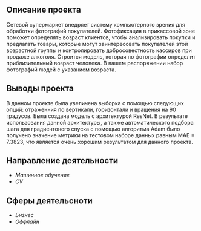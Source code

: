 ## Описание проекта

Сетевой супермаркет внедряет систему компьютерного зрения для обработки фотографий покупателей. Фотофиксация в прикассовой зоне поможет определять возраст клиентов, чтобы анализировать покупки и предлагать товары, которые могут заинтересовать покупателей этой возрастной группы и контролировать добросовестность кассиров при продаже алкоголя. Строится модель, которая по фотографии определит приблизительный возраст человека. В вашем распоряжении набор фотографий людей с указанием возраста.

## Выводы проекта

В данном проекте была увеличена выборка с помощью следующих опций: отраженния по вертикали, горизонтали и вращения на 90 градусов. Была создана модель с архитектурой ResNet. В результате использования данной архитектуры, а также автоматического подбора шага для градиентоного спуска с помощью алгоритма Adam было получено значение метрики на тестовом наборе данных равным MAE = 7.3823, что является очень хорошим результатом для данного проекта.

## Направление деятельности

- *Машинное обучение*
- *CV*

## Сферы деятельсноти

- *Бизнес*
- *Оффлайн*


